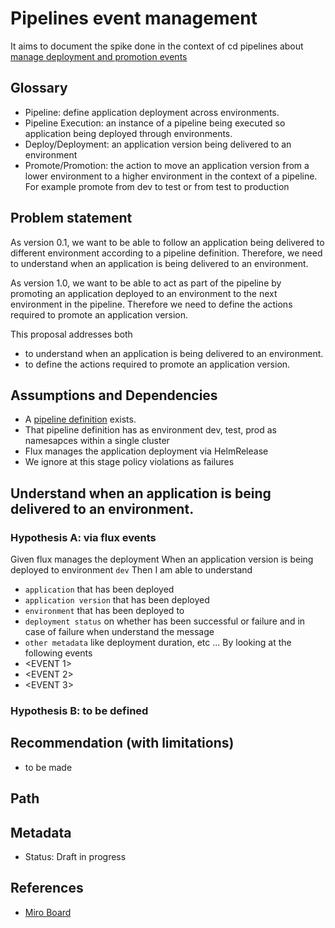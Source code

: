 # Pipelines event management 
It aims to document the spike done in the context of cd pipelines about [manage deployment and promotion events](https://github.com/weaveworks/weave-gitops-enterprise/issues/1084)  

## Glossary 

- Pipeline: define application deployment across environments.  
- Pipeline Execution: an instance of a pipeline being executed so application being deployed through environments.
- Deploy/Deployment: an application version being delivered to an environment 
- Promote/Promotion: the action to move an application version from a lower environment to a higher environment in the context of a pipeline.
 For example promote from dev to test or from test to production

## Problem statement 

As version 0.1, we want to be able to follow an application being delivered to different environment according to 
a pipeline definition. Therefore, we need to understand when an application is being delivered to an environment. 

As version 1.0, we want to be able to act as part of the pipeline by promoting an application deployed to an environment 
to the next environment in the pipeline. Therefore we need to define the actions required to promote an application version.

This proposal addresses both 

- to understand when an application is being delivered to an environment.
- to define the actions required to promote an application version.

## Assumptions and Dependencies
- A [pipeline definition](https://github.com/weaveworks/weave-gitops-enterprise/issues/1076) exists. 
- That pipeline definition has as environment dev, test, prod as namesapces within a single cluster
- Flux manages the application deployment via HelmRelease
- We ignore at this stage policy violations as failures

## Understand when an application is being delivered to an environment.

### Hypothesis A: via flux events

Given flux manages the deployment
When an application version is being deployed to environment `dev`
Then I am able to understand 
- `application` that has been deployed
- `application version` that has been deployed
- `environment` that has been deployed to
- `deployment status` on whether has been successful or failure and in case of failure when understand the message
- `other metadata` like deployment duration, etc ...
By looking at the following events 
- <EVENT 1>
- <EVENT 2>
- <EVENT 3>


### Hypothesis B: to be defined


## Recommendation (with limitations) 
- to be made

## Path

## Metadata
- Status: Draft in progress

## References

- [Miro Board](https://miro.com/app/board/uXjVOoWHIfg=/?share_link_id=613790573756)

